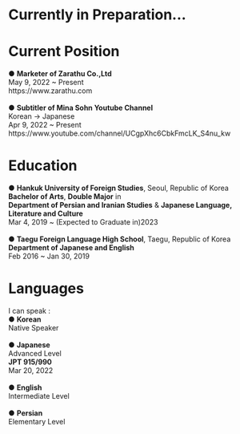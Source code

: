 <h1>Currently in Preparation...</h1>

<h1>Current Position</h1>
● <strong>Marketer of Zarathu Co.,Ltd</strong><br>
May 9, 2022 ~ Present<br>
https://www.zarathu.com<br><br>
● <strong>Subtitler of Mina Sohn Youtube Channel</strong><br>
Korean → Japanese<br>
Apr 9, 2022 ~ Present<br>
https://www.youtube.com/channel/UCgpXhc6CbkFmcLK_S4nu_kw

<h1>Education</h1>
● <strong>Hankuk University of Foreign Studies</strong>, Seoul, Republic of Korea<br>
<strong>Bachelor of Arts</strong>, <strong>Double Major</strong> in<br>
<strong>Department of Persian and Iranian Studies</strong> & <strong>Japanese Language, Literature and Culture</strong><br>
Mar 4, 2019 ~ (Expected to Graduate in)2023<br><br>
● <strong>Taegu Foreign Language High School</strong>, Taegu, Republic of Korea<br>
<strong>Department of Japanese and English</strong><br>
Feb 2016 ~ Jan 30, 2019

<h1>Languages</h1>
I can speak :<br>
● <strong>Korean</strong><br>
Native Speaker<br><br>
● <strong>Japanese</strong><br>
Advanced Level<br>
<strong>JPT 915/990</strong><br>
Mar 20, 2022<br><br>
● <strong>English</strong><br>
Intermediate Level<br><br>
● <strong>Persian</strong><br>
Elementary Level<br>

<!--
**0junhongpark0/0junhongpark0** is a ✨ _special_ ✨ repository because its `README.md` (this file) appears on your GitHub profile.

Here are some ideas to get you started:

- 🔭 I’m currently working on ...
- 🌱 I’m currently learning ...
- 👯 I’m looking to collaborate on ...
- 🤔 I’m looking for help with ...
- 💬 Ask me about ...
- 📫 How to reach me: ...
- 😄 Pronouns: ...
- ⚡ Fun fact: ...
-->
